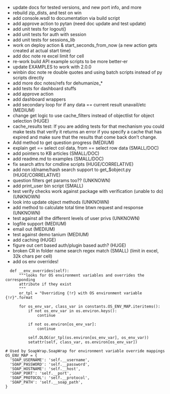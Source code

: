   * update docs for tested versions, and new port info, and more
  * rebuild zip_dists, and test on win
  * add console.wsdl to documentation via build script
  * add approve action to pytan (need doc update and test update)
  * add unit tests for logout()
  * add unit tests for auth with session
  * add unit tests for sessions_lib
  * work on deploy action & start_seconds_from_now (a new action gets created at actual start time)
  * add doc note re excel limit for cell
  * re-work build API example scripts to be more better-er
  * update EXAMPLES to work with 2.0.0
  * winbin doc note re double quotes and using batch scripts instead of py scripts directly
  * add more doc notes/refs for dehumanize_*
  * add tests for dashboard stuffs
  * add approve action 
  * add dashboard wrappers
  * add secondary loop for if any data == current result unavail/etc (MEDIUM)
  * change get logic to use cache_filters instead of objectlist for object selection (HUGE)
  * cache_results test: If you are adding tests for that mechanism you could make tests that verify it returns an error if you specify a cache that has expired and make sure that the results that come back don’t change.
  * Add method to get question progress (MEDIUM)
  * explain get == select col data, from == select row data (SMALL/DOC)
  * add pointers to KB articles (SMALL/DOC)
  * add readme.md to examples (SMALL/DOC)
  * fix search attrs for cmdline scripts (HUGE/CORRELATIVE)
  * add non id/name/hash search support to get_$object.py (HUGE/CORRELATIVE)
  * question filters get params too?? (UNKNOWN)
  * add print_user bin script (SMALL)
  * test verify checks work against package with verification (unable to do) (UNKNOWN)
  * look into update object methods (UNKNOWN)
  * add method to calculate total time btwn request and response (UNKNOWN)
  * test against all the different levels of user privs (UNKNOWN)
  * logfile support (MEDIUM)
  * email out (MEDIUM)
  * test against demo tanium (MEDIUM)
  * add caching (HUGE)
  * figure out cert based auth/plugin based auth? (HUGE)
  * broken CR in folder name search regex match (SMALL) (limit in excel, 32k chars per cell)
  * add os env overrides!
  ```
    def __env_overrides(self):
        """looks for OS environment variables and overrides the corresponding
        attribute if they exist
        """
        or_tpl = "Overriding {!r} with OS environment variable {!r}".format

        for os_env_var, class_var in constants.OS_ENV_MAP.iteritems():
            if not os_env_var in os.environ.keys():
                continue

            if not os.environ[os_env_var]:
                continue

            self.DLOG(or_tpl(os.environ[os_env_var], os_env_var))
            setattr(self, class_var, os.environ[os_env_var])

# Used by SoapWrap.SoapWrap for environment variable override mappings
OS_ENV_MAP = {
    'SOAP_USERNAME': 'self.__username',
    'SOAP_PASSWORD': 'self.__password',
    'SOAP_HOSTNAME': 'self.__host',
    'SOAP_PORT': 'self.__port',
    'SOAP_PROTOCOL': 'self.__protocol',
    'SOAP_PATH': 'self.__soap_path',
}
  ```

